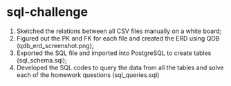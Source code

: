 # sql-challenge
1. Sketched the relations between all CSV files manually on a white board; 
2. Figured out the PK and FK for each file and created the ERD using QDB (qdb_erd_screenshot.png); 
3. Exported the SQL file and imported into PostgreSQL to create tables (sql_schema.sql); 
4. Developed the SQL codes to query the data from all the tables and solve each of the homework questions (sql_queries.sql)
